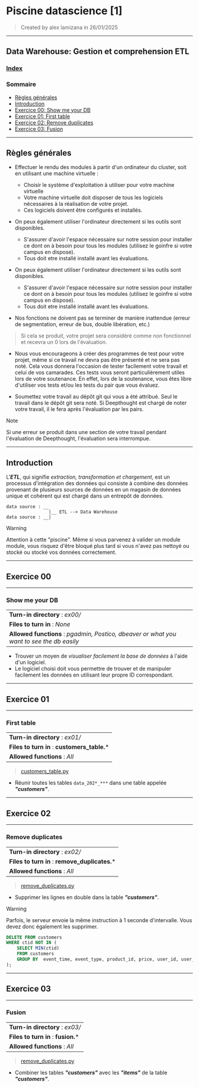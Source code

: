 # Piscine datascience [1]

> Created by alex lamizana in 26/01/2025
----------------------------------------------------------------------------

## Data Warehouse: Gestion et comprehension ETL

### [Index](/README.md)

### Sommaire

- [Règles générales](#règles-générales)
- [Introduction](#introduction)
- [Exercice 00: Show me your DB](#exercice-00)
- [Exercice 01: First table](#exercice-01)
- [Exercice 02: Remove duplicates](#exercice-02)
- [Exercice 03: Fusion](#exercice-03)

----------------------------------------------------------------------------

## Règles générales

- Effectuer le rendu des modules à partir d'un ordinateur du cluster, soit en utilisant une machine virtuelle :
  - Choisir le système d'exploitation à utiliser pour votre machine virtuelle
  - Votre machine virtuelle doit disposer de tous les logiciels nécessaires à la réalisation de votre projet.
  - Ces logiciels doivent être configurés et installés.

- On peux également utiliser l'ordinateur directement si les outils sont disponibles.
  - S'assurer d'avoir l'espace nécessaire sur notre session pour installer ce dont on à besoin pour tous les modules (utilisez le goinfre si votre campus en dispose).
  - Tous doit etre installé installé avant les évaluations.

- On peux également utiliser l'ordinateur directement si les outils sont disponibles.
  - S'assurer d'avoir l'espace nécessaire sur notre session pour installer ce dont on à besoin pour tous les modules (utilisez le goinfre si votre campus en dispose).
  - Tous doit etre installé installé avant les évaluations.

- Nos fonctions ne doivent pas se terminer de manière inattendue (erreur de segmentation, erreur de bus, double libération, etc.)

> Si cela se produit, votre projet sera considéré comme non fonctionnel et recevra un 0 lors de l'évaluation.

- Nous vous encourageons à créer des programmes de test pour votre projet, même si ce travail ne devra pas être présenté et ne sera pas noté.
Cela vous donnera l'occasion de tester facilement votre travail et celui de vos camarades.
Ces tests vous seront particulièrement utiles lors de votre soutenance.
En effet, lors de la soutenance, vous êtes libre d'utiliser vos tests
et/ou les tests du pair que vous évaluez.

- Soumettez votre travail au dépôt git qui vous a été attribué. Seul le travail dans le dépôt git sera noté. Si Deepthought est chargé de noter votre travail, il le fera
après l'évaluation par les pairs.

> [!NOTE]
> Si une erreur se produit dans une section de votre travail
> pendant l'évaluation de Deepthought, l'évaluation sera interrompue.

----------------------------------------------------------------------------

## Introduction

L'***ETL***, qui signifie *extraction, transformation et chargement*, est un processus d'intégration des données qui consiste à combine des données provenant de plusieurs sources de données en un magasin de données unique et cohérent qui est chargé dans un entrepôt de données.

```
data source : __
                |__ ETL --> Data Warehouse
data source : __|
```

> [!WARNING]
> Attention à cette "piscine". Même si vous parvenez à valider un module
> module, vous risquez d'être bloqué plus tard si vous n'avez pas nettoyé ou stocké
> ou stocké vos données correctement.

----------------------------------------------------------------------------

## Exercice 00

----------------------------------------------------------------------------

### Show me your DB

|                                   |
| :-------------------------------- |
| **Turn-in directory** :  *ex00/*  |
| **Files to turn in**  :  *None*   |
| **Allowed functions** :  *pgadmin, Postico, dbeaver or what you want to see the db easily*    |

- Trouver un moyen de *visualiser facilement la base de données* à l'aide d'un logiciel.
- Le logiciel choisi doit vous permettre de trouver et de manipuler facilement les données en utilisant leur propre ID correspondant.

----------------------------------------------------------------------------

## Exercice 01

----------------------------------------------------------------------------

### First table

|                                                   |
| :------------------------------------------------ |
| **Turn-in directory** :  *ex01/*                  |
| **Files to turn in**  :  **customers_table.***    |
| **Allowed functions** :  *All*                    |

> [customers_table.py](/data_warehouse/ex01/customers_table.py)

- Réunir toutes les tables `data_202*_***` dans une table appelée ***"customers"***.

----------------------------------------------------------------------------

## Exercice 02

----------------------------------------------------------------------------

### Remove duplicates

|                                                     |
| :------------------------------------------------   |
| **Turn-in directory** :  *ex02/*                    |
| **Files to turn in**  :  **remove_duplicates.***    |
| **Allowed functions** :  *All*                      |

> [remove_duplicates.py](/data_warehouse/ex02/remove_duplicates.py)

- Supprimer les lignes en double dans la table ***"customers"***.

> [!WARNING]
> Parfois, le serveur envoie la même instruction à 1 seconde d'intervalle.
> Vous devez donc également les supprimer.

```sql
DELETE FROM customers
WHERE ctid NOT IN (
    SELECT MIN(ctid)
    FROM customers
    GROUP BY  event_time, event_type, product_id, price, user_id, user_session
);
```

----------------------------------------------------------------------------

## Exercice 03

----------------------------------------------------------------------------

### Fusion

|                                                     |
| :------------------------------------------------   |
| **Turn-in directory** :  *ex03/*                    |
| **Files to turn in**  :  **fusion.***               |
| **Allowed functions** :  *All*                      |

> [remove_duplicates.py](/data_warehouse/ex02/remove_duplicates.py)

- Combiner les tables ***"customers"*** avec les ***"items"*** de la table ***"customers"***.
